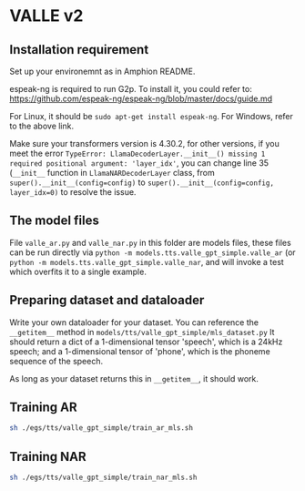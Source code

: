 # VALLE v2

## Installation requirement 

Set up your environemnt as in Amphion README.

espeak-ng is required to run G2p. To install it, you could refer to: 
https://github.com/espeak-ng/espeak-ng/blob/master/docs/guide.md

For Linux, it should be `sudo apt-get install espeak-ng`.
For Windows, refer to the above link.

Make sure your transformers version is 4.30.2, for other versions, if you meet the error `TypeError: LlamaDecoderLayer.__init__() missing 1 required positional argument: 'layer_idx'`, you can 
change line 35 (`__init__` function in `LlamaNARDecoderLayer` class, from `super().__init__(config=config)` to `super().__init__(config=config, layer_idx=0)` to resolve the issue.

## The model files
File `valle_ar.py` and `valle_nar.py` in this folder are models files, these files can be run directly via `python -m models.tts.valle_gpt_simple.valle_ar` (or `python -m models.tts.valle_gpt_simple.valle_nar`, and will invoke a test which overfits it to a single example.

## Preparing dataset and dataloader
Write your own dataloader for your dataset. 
You can reference the `__getitem__` method in `models/tts/valle_gpt_simple/mls_dataset.py`
It should return a dict of a 1-dimensional tensor 'speech', which is a 24kHz speech; and a 1-dimensional tensor of 'phone', which is the phoneme sequence of the speech.

As long as your dataset returns this in `__getitem__`, it should work.

## Training AR
```bash
sh ./egs/tts/valle_gpt_simple/train_ar_mls.sh
```
## Training NAR
```bash
sh ./egs/tts/valle_gpt_simple/train_nar_mls.sh
```
